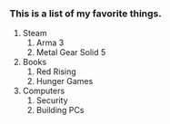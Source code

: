 ### This is a list of my favorite things.

1. Steam
    1. Arma 3
    2. Metal Gear Solid 5
2. Books
    1. Red Rising
    2. Hunger Games
3. Computers
    1. Security
    2. Building PCs